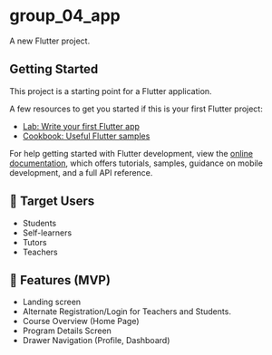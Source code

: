 # group_04_app

A new Flutter project.

## Getting Started

This project is a starting point for a Flutter application.

A few resources to get you started if this is your first Flutter project:

- [Lab: Write your first Flutter app](https://docs.flutter.dev/get-started/codelab)
- [Cookbook: Useful Flutter samples](https://docs.flutter.dev/cookbook)

For help getting started with Flutter development, view the
[online documentation](https://docs.flutter.dev/), which offers tutorials,
samples, guidance on mobile development, and a full API reference.


## 👥 Target Users
- Students
- Self-learners
- Tutors
- Teachers



## 📝 Features (MVP)
- Landing screen
- Alternate Registration/Login for Teachers and Students.
- Course Overview (Home Page) 
- Program Details Screen
- Drawer Navigation (Profile, Dashboard)


